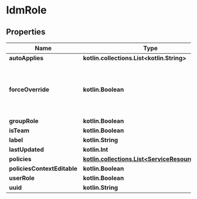 
# IdmRole

## Properties
| Name | Type | Description | Notes |
| ------------ | ------------- | ------------- | ------------- |
| **autoApplies** | **kotlin.collections.List&lt;kotlin.String&gt;** |  |  [optional] |
| **forceOverride** | **kotlin.Boolean** | Is used in a stack of roles, this one will always be applied last. |  [optional] |
| **groupRole** | **kotlin.Boolean** |  |  [optional] |
| **isTeam** | **kotlin.Boolean** |  |  [optional] |
| **label** | **kotlin.String** |  |  [optional] |
| **lastUpdated** | **kotlin.Int** |  |  [optional] |
| **policies** | [**kotlin.collections.List&lt;ServiceResourcePolicy&gt;**](ServiceResourcePolicy.md) |  |  [optional] |
| **policiesContextEditable** | **kotlin.Boolean** |  |  [optional] |
| **userRole** | **kotlin.Boolean** |  |  [optional] |
| **uuid** | **kotlin.String** |  |  [optional] |
